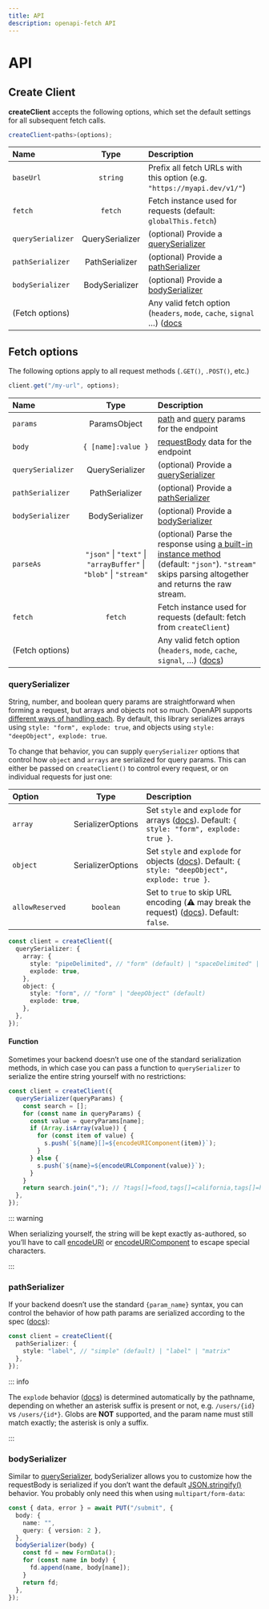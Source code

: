 ```yaml
---
title: API
description: openapi-fetch API
---
```


# API

## Create Client

**createClient** accepts the following options, which set the default settings for all subsequent fetch calls.

```ts
createClient<paths>(options);
```

| Name              |      Type       | Description                                                                                                                             |
| :---------------- | :-------------: | :-------------------------------------------------------------------------------------------------------------------------------------- |
| `baseUrl`         |    `string`     | Prefix all fetch URLs with this option (e.g. `"https://myapi.dev/v1/"`)                                                                 |
| `fetch`           |     `fetch`     | Fetch instance used for requests (default: `globalThis.fetch`)                                                                          |
| `querySerializer` | QuerySerializer | (optional) Provide a [querySerializer](#queryserializer)                                                                                |
| `pathSerializer`  | PathSerializer  | (optional) Provide a [pathSerializer](#pathserializer)                                                                                  |
| `bodySerializer`  | BodySerializer  | (optional) Provide a [bodySerializer](#bodyserializer)                                                                                  |
| (Fetch options)   |                 | Any valid fetch option (`headers`, `mode`, `cache`, `signal` …) ([docs](https://developer.mozilla.org/en-US/docs/Web/API/fetch#options) |

## Fetch options

The following options apply to all request methods (`.GET()`, `.POST()`, etc.)

```ts
client.get("/my-url", options);
```

| Name              |                               Type                                | Description                                                                                                                                                                                                                       |
| :---------------- | :---------------------------------------------------------------: | :-------------------------------------------------------------------------------------------------------------------------------------------------------------------------------------------------------------------------------- |
| `params`          |                           ParamsObject                            | [path](https://swagger.io/specification/#parameter-locations) and [query](https://swagger.io/specification/#parameter-locations) params for the endpoint                                                                          |
| `body`            |                        `{ [name]:value }`                         | [requestBody](https://spec.openapis.org/oas/latest.html#request-body-object) data for the endpoint                                                                                                                                |
| `querySerializer` |                          QuerySerializer                          | (optional) Provide a [querySerializer](#queryserializer)                                                                                                                                                                          |
| `pathSerializer`  |                          PathSerializer                           | (optional) Provide a [pathSerializer](#pathserializer)                                                                                                                                                                            |
| `bodySerializer`  |                          BodySerializer                           | (optional) Provide a [bodySerializer](#bodyserializer)                                                                                                                                                                            |
| `parseAs`         | `"json"` \| `"text"` \| `"arrayBuffer"` \| `"blob"` \| `"stream"` | (optional) Parse the response using [a built-in instance method](https://developer.mozilla.org/en-US/docs/Web/API/Response#instance_methods) (default: `"json"`). `"stream"` skips parsing altogether and returns the raw stream. |
| `fetch`           |                              `fetch`                              | Fetch instance used for requests (default: fetch from `createClient`)                                                                                                                                                             |
| (Fetch options)   |                                                                   | Any valid fetch option (`headers`, `mode`, `cache`, `signal`, …) ([docs](https://developer.mozilla.org/en-US/docs/Web/API/fetch#options))                                                                                         |

### querySerializer

String, number, and boolean query params are straightforward when forming a request, but arrays and objects not so much. OpenAPI supports [different ways of handling each](https://swagger.io/docs/specification/serialization/#query). By default, this library serializes arrays using `style: "form", explode: true`, and objects using `style: "deepObject", explode: true`.

To change that behavior, you can supply `querySerializer` options that control how `object` and `arrays` are serialized for query params. This can either be passed on `createClient()` to control every request, or on individual requests for just one:

| Option          |       Type        | Description                                                                                                                                                    |
| :-------------- | :---------------: | :------------------------------------------------------------------------------------------------------------------------------------------------------------- |
| `array`         | SerializerOptions | Set `style` and `explode` for arrays ([docs](https://swagger.io/docs/specification/serialization/#query)). Default: `{ style: "form", explode: true }`.        |
| `object`        | SerializerOptions | Set `style` and `explode` for objects ([docs](https://swagger.io/docs/specification/serialization/#query)). Default: `{ style: "deepObject", explode: true }`. |
| `allowReserved` |     `boolean`     | Set to `true` to skip URL encoding (⚠️ may break the request) ([docs](https://swagger.io/docs/specification/serialization/#query)). Default: `false`.          |

```ts
const client = createClient({
  querySerializer: {
    array: {
      style: "pipeDelimited", // "form" (default) | "spaceDelimited" | "pipeDelimited"
      explode: true,
    },
    object: {
      style: "form", // "form" | "deepObject" (default)
      explode: true,
    },
  },
});
```

#### Function

Sometimes your backend doesn’t use one of the standard serialization methods, in which case you can pass a function to `querySerializer` to serialize the entire string yourself with no restrictions:

```ts
const client = createClient({
  querySerializer(queryParams) {
    const search = [];
    for (const name in queryParams) {
      const value = queryParams[name];
      if (Array.isArray(value)) {
        for (const item of value) {
          s.push(`${name}[]=${encodeURIComponent(item)}`);
        }
      } else {
        s.push(`${name}=${encodeURLComponent(value)}`);
      }
    }
    return search.join(","); // ?tags[]=food,tags[]=california,tags[]=healthy
  },
});
```

::: warning

When serializing yourself, the string will be kept exactly as-authored, so you’ll have to call [encodeURI](https://developer.mozilla.org/en-US/docs/Web/JavaScript/Reference/Global_Objects/encodeURI) or [encodeURIComponent](https://developer.mozilla.org/en-US/docs/Web/JavaScript/Reference/Global_Objects/encodeURIComponent) to escape special characters.

:::

### pathSerializer

If your backend doesn’t use the standard `{param_name}` syntax, you can control the behavior of how path params are serialized according to the spec ([docs](https://swagger.io/docs/specification/serialization/#path)):

```ts
const client = createClient({
  pathSerializer: {
    style: "label", // "simple" (default) | "label" | "matrix"
  },
});
```

::: info

The `explode` behavior ([docs](https://swagger.io/docs/specification/serialization/#path)) is determined automatically by the pathname, depending on whether an asterisk suffix is present or not, e.g. `/users/{id}` vs `/users/{id*}`. Globs are **NOT** supported, and the param name must still match exactly; the asterisk is only a suffix.

:::

### bodySerializer

Similar to [querySerializer](#querySerializer), bodySerializer allows you to customize how the requestBody is serialized if you don’t want the default [JSON.stringify()](https://developer.mozilla.org/en-US/docs/Web/JavaScript/Reference/Global_Objects/JSON/stringify) behavior. You probably only need this when using `multipart/form-data`:

```ts
const { data, error } = await PUT("/submit", {
  body: {
    name: "",
    query: { version: 2 },
  },
  bodySerializer(body) {
    const fd = new FormData();
    for (const name in body) {
      fd.append(name, body[name]);
    }
    return fd;
  },
});
```
